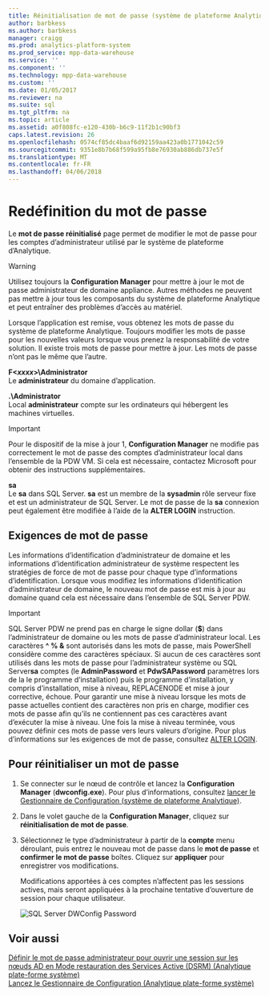 ```yaml
---
title: Réinitialisation de mot de passe (système de plateforme Analytique)
author: barbkess
ms.author: barbkess
manager: craigg
ms.prod: analytics-platform-system
ms.prod_service: mpp-data-warehouse
ms.service: ''
ms.component: ''
ms.technology: mpp-data-warehouse
ms.custom: ''
ms.date: 01/05/2017
ms.reviewer: na
ms.suite: sql
ms.tgt_pltfrm: na
ms.topic: article
ms.assetid: a0f808fc-e120-430b-b6c9-11f2b1c90bf3
caps.latest.revision: 26
ms.openlocfilehash: 0574cf85dc4baaf6d92159aa423a0b1771042c59
ms.sourcegitcommit: 9351e8b7b68f599a95fb8e76930ab886db737e5f
ms.translationtype: MT
ms.contentlocale: fr-FR
ms.lasthandoff: 04/06/2018
---
```

# <a name="password-reset"></a>Redéfinition du mot de passe
Le **mot de passe réinitialisé** page permet de modifier le mot de passe pour les comptes d’administrateur utilisé par le système de plateforme d’Analytique.  
  
> [!WARNING]  
> Utilisez toujours la **Configuration Manager** pour mettre à jour le mot de passe administrateur de domaine appliance. Autres méthodes ne peuvent pas mettre à jour tous les composants du système de plateforme Analytique et peut entraîner des problèmes d’accès au matériel.  
  
Lorsque l’application est remise, vous obtenez les mots de passe du système de plateforme Analytique. Toujours modifier les mots de passe pour les nouvelles valeurs lorsque vous prenez la responsabilité de votre solution. Il existe trois mots de passe pour mettre à jour. Les mots de passe n’ont pas le même que l’autre.  
  
**F<*xxxx*>\Administrator**  
Le **administrateur** du domaine d’application.  
  
**.\Administrator**  
Local **administrateur** compte sur les ordinateurs qui hébergent les machines virtuelles.  
  
> [!IMPORTANT]  
> Pour le dispositif de la mise à jour 1, **Configuration Manager** ne modifie pas correctement le mot de passe des comptes d’administrateur local dans l’ensemble de la PDW VM. Si cela est nécessaire, contactez Microsoft pour obtenir des instructions supplémentaires.  
  
**sa**  
Le **sa** dans SQL Server. **sa** est un membre de la **sysadmin** rôle serveur fixe et est un administrateur de SQL Server. Le mot de passe de la **sa** connexion peut également être modifiée à l’aide de la **ALTER LOGIN** instruction.  
  
## <a name="password-requirements"></a>Exigences de mot de passe  
Les informations d’identification d’administrateur de domaine et les informations d’identification administrateur de système respectent les stratégies de force de mot de passe pour chaque type d’informations d’identification. Lorsque vous modifiez les informations d’identification d’administrateur de domaine, le nouveau mot de passe est mis à jour au domaine quand cela est nécessaire dans l’ensemble de SQL Server PDW.  
  
> [!IMPORTANT]  
> SQL Server PDW ne prend pas en charge le signe dollar (**$**) dans l’administrateur de domaine ou les mots de passe d’administrateur local. Les caractères **^ % &** sont autorisés dans les mots de passe, mais PowerShell considère comme des caractères spéciaux. Si aucun de ces caractères sont utilisés dans les mots de passe pour l’administrateur système ou SQL Server**sa** comptes (le **AdminPassword** et **PdwSAPassword** paramètres lors de la le programme d’installation) puis le programme d’installation, y compris d’installation, mise à niveau, REPLACENODE et mise à jour corrective, échoue. Pour garantir une mise à niveau lorsque les mots de passe actuelles contient des caractères non pris en charge, modifier ces mots de passe afin qu’ils ne contiennent pas ces caractères avant d’exécuter la mise à niveau. Une fois la mise à niveau terminée, vous pouvez définir ces mots de passe vers leurs valeurs d’origine. Pour plus d’informations sur les exigences de mot de passe, consultez [ALTER LOGIN](../t-sql/statements/alter-login-transact-sql.md).  
  
## <a name="to-reset-a-password"></a>Pour réinitialiser un mot de passe  
  
1.  Se connecter sur le nœud de contrôle et lancez la **Configuration Manager** (**dwconfig.exe**). Pour plus d’informations, consultez [lancer le Gestionnaire de Configuration &#40;système de plateforme Analytique&#41;](launch-the-configuration-manager.md).  
  
2.  Dans le volet gauche de la **Configuration Manager**, cliquez sur **réinitialisation de mot de passe**.  
  
3.  Sélectionnez le type d’administrateur à partir de la **compte** menu déroulant, puis entrez le nouveau mot de passe dans le **mot de passe** et **confirmer le mot de passe** boîtes. Cliquez sur **appliquer** pour enregistrer vos modifications.  
  
    Modifications apportées à ces comptes n’affectent pas les sessions actives, mais seront appliquées à la prochaine tentative d’ouverture de session pour chaque utilisateur.  
  
    ![SQL Server DWConfig Password](./media/password-reset/SQL_Server_PDW_DWConfig_TopPW.png "SQL_Server_PDW_DWConfig_TopPW")  
  
## <a name="see-also"></a>Voir aussi  
[Définir le mot de passe administrateur pour ouvrir une session sur les nœuds AD en Mode restauration des Services Active &#40;DSRM&#41; &#40;Analytique plate-forme système&#41;](set-admin-password-for-logging-on-to-ad-nodes-in-directory-services-restore-mode.md)  
[Lancez le Gestionnaire de Configuration &#40;Analytique plate-forme système&#41;](launch-the-configuration-manager.md)  
  
